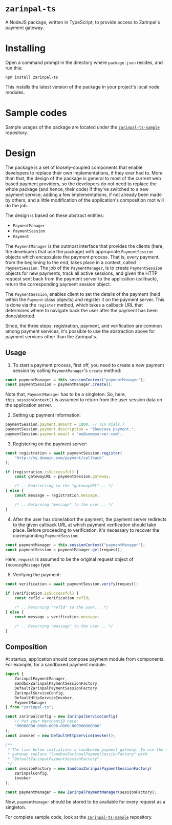 # `zarinpal-ts`

A NodeJS package, written in TypeScript, to provide access to Zarinpal's payment gateway.

# Installing

Open a command prompt in the directory where `package.json` resides, and run this:

```
npm install zarinpal-ts
```

This installs the latest version of the package in your project's local node modules.

# Sample codes

Sample usages of the package are located under the [`zarinpal-ts-sample`](https://github.com/babakks/zarinpal-ts-sample) repository.

# Design

The package is a set of loosely-coupled components that enable developers to
replace their own implementations, if they ever had to. More than that, the
design of the package is general to most of the current web based payment
providers, so the developers do not need to replace the whole package (and hence,
their code) if they've switched to a new payment service; adding a few
implementations, if not already been made by others, and a little modification
of the application's composition root will do the job.

The design is based on these abstract entities:

-   `PaymentManager`
-   `PaymentSession`
-   `Payment`

The `PaymentManager` is the outmost interface that provides the clients (here,
the developers that use the package) with appropriate `PaymentSession` objects
which encapsulate the payment process. That is, every payment, from the
beginning to the end, takes place in a context, called `PaymentSession`. The job
of the `PaymentManager`, is to create `PaymentSession` objects for new payments,
track all active sessions, and given the HTTP request sent back from the payment
server to the application (callback), return the corresponding payment session
object.

The `PaymentSession`, enables client to set the details of the payment (held
within the `Payment` class objects) and register it on the payment server. This
is done via the `register` method, which takes a callback URL that determines
where to navigate back the user after the payment has been done/aborted.

Since, the three steps: registration, payment, and verification are common among
payment services, it's possible to use the abstraction above for payment
services other than the Zarinpal's.

## Usage

1. To start a payment process, first off, you need to create a new payment session
   by calling `PaymentManager`'s `create` method:

```ts
const paymentManager = this.sessionContext("paymentManager");
const paymentSession = paymentManager.create();
```

Note that, `PaymentManager` has to be a singleton. So, here,
`this.sessionContext()` is assumed to return from the user session data on the
application server.

2. Setting up payment information:

```ts
paymentSession.payment.amount = 1000; // (In Rials.)
paymentSession.payment.description = "Showcase payment.";
paymentSession.payment.email = "me@someserver.com";
```

3. Registering on the payment server:

```ts
const registration = await paymentSession.register(
    "http://my.domain.com/payment/callback"
);

if (registration.isSuccessful) {
    const gatewayURL = paymentSession.gateway;

    /* ...Redirecting to the "gatewayURL"... */
} else {
    const message = registration.message;

    /* ...Returning "message" to the user... */
}
```

4. After the user has done/abort the payment, the payment server redirects to
   the given callback URL at which payment verification should take place. Before proceeding to verification, it's necessary to recover the corresponding
   `PaymentSession`:

```ts
const paymentManager = this.sessionContext("paymentManager");
const paymentSession = paymentManager.get(request);
```

Here, `request` is assumed to be the original request object of
`IncomingMessage` type.

5. Verifying the payment:

```ts
const verification = await paymentSession.verify(request);

if (verification.isSuccessful) {
    const refId = verification.refId;

    /* ...Returning "refId" to the user... */
} else {
    const message = verification.message;

    /* ...Returning "message" to the user... */
}
```

## Composition

At startup, application should compose payment module from components. For
example, for a sandboxed payment module:

```ts
import {
    ZarinpalPaymentManager,
    SandboxZarinpalPaymentSessionFactory,
    DefaultZarinpalPaymentSessionFactory,
    ZarinpalServiceConfig,
    DefaultHttpServiceInvoker,
    PaymentManager
} from "zarinpal-ts";

const zarinpalConfig = new ZarinpalServiceConfig(
    // Put your MerchantID here:
    "00000000-0000-0000-0000-000000000000"
);
const invoker = new DefaultHttpServiceInvoker();

/**
 * The line below initializes a sandboxed payment gateway. To use the actual
 * gateway replace "SandboxZarinpalPaymentSessionFactory" with
 * "DefaultZarinpalPaymentSessionFactory".
 */
const sessionFactory = new SandboxZarinpalPaymentSessionFactory(
    zarinpalConfig,
    invoker
);

const paymentManager = new ZarinpalPaymentManager(sessionFactory);
```

Now, `paymentManager` should be stored to be available for every request as a
singleton.

For complete sample code, look at the
[`zarinpal-ts-sample`](https://github.com/babakks/zarinpal-ts-sample) repository.

